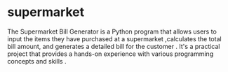 # supermarket
The Supermarket Bill Generator is a Python program that allows users to input the items they have purchased at a supermarket ,calculates the total bill amount, and generates a detailed bill for the customer . It's a practical project that provides a hands-on experience with various programming concepts and skills .
